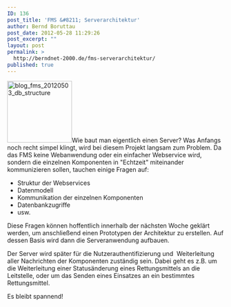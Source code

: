 ```yaml
---
ID: 136
post_title: 'FMS &#8211; Serverarchitektur'
author: Bernd Boruttau
post_date: 2012-05-28 11:29:26
post_excerpt: ""
layout: post
permalink: >
  http://berndnet-2000.de/fms-serverarchitektur/
published: true
---
```

<a href="http://berndnet-2000.de/wp-content/uploads/2012/05/blog_fms_20120503_db_structure.png"><img class="size-thumbnail wp-image-104 alignleft" src="http://berndnet-2000.de/wp-content/uploads/2012/05/blog_fms_20120503_db_structure-e1401303963987-150x143.png" alt="blog_fms_20120503_db_structure" width="150" height="143" /></a>Wie baut man eigentlich einen Server? Was Anfangs noch recht simpel klingt, wird bei diesem Projekt langsam zum Problem. Da das FMS keine Webanwendung oder ein einfacher Webservice wird, sondern die einzelnen Komponenten in "Echtzeit" miteinander kommunizieren sollen, tauchen einige Fragen auf:

<!--more-->
<ul>
	<li>Struktur der Webservices</li>
	<li>Datenmodell</li>
	<li>Kommunikation der einzelnen Komponenten</li>
	<li>Datenbankzugriffe</li>
	<li>usw.</li>
</ul>
Diese Fragen können hoffentlich innerhalb der nächsten Woche geklärt werden, um anschließend einen Prototypen der Architektur zu erstellen. Auf dessen Basis wird dann die Serveranwendung aufbauen.

Der Server wird später für die Nutzerauthentifizierung und  Weiterleitung aller Nachrichten der Komponenten zuständig sein. Dabei geht es z.B. um die Weiterleitung einer Statusänderung eines Rettungsmittels an die Leitstelle, oder um das Senden eines Einsatzes an ein bestimmtes Rettungsmittel.

Es bleibt spannend!